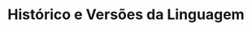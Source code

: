 ---
title: Histórico e Versões da Linguagem
parent: A Linguagem Rust
has_children: false
nav_order: 1
---